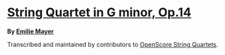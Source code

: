 # [String Quartet in G minor, Op.14][set]

__By [Emilie Mayer][composer]__

[set]: https://musescore.com/openscore-string-quartets/sets/5108458
[composer]: https://musescore.com/openscore-string-quartets/sets?order=title&text=Mayer,+Emilie

Transcribed and maintained by contributors to [OpenScore String Quartets].

[OpenScore String Quartets]: https://musescore.com/openscore-string-quartets
